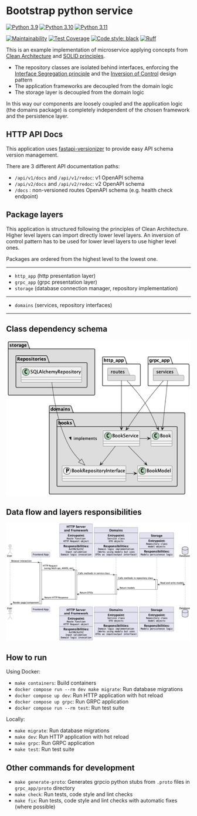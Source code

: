 # Bootstrap python service
[![Python 3.9](https://github.com/febus982/bootstrap-python-fastapi/actions/workflows/python-3.9.yml/badge.svg?event=push)](https://github.com/febus982/bootstrap-python-fastapi/actions/workflows/python-3.9.yml)
[![Python 3.10](https://github.com/febus982/bootstrap-python-fastapi/actions/workflows/python-3.10.yml/badge.svg?event=push)](https://github.com/febus982/bootstrap-python-fastapi/actions/workflows/python-3.10.yml)
[![Python 3.11](https://github.com/febus982/bootstrap-python-fastapi/actions/workflows/python-3.11.yml/badge.svg?event=push)](https://github.com/febus982/bootstrap-python-fastapi/actions/workflows/python-3.11.yml)

[![Maintainability](https://api.codeclimate.com/v1/badges/a2ab183e64778e21ae14/maintainability)](https://codeclimate.com/github/febus982/bootstrap-python-fastapi/maintainability)
[![Test Coverage](https://api.codeclimate.com/v1/badges/a2ab183e64778e21ae14/test_coverage)](https://codeclimate.com/github/febus982/bootstrap-python-fastapi/test_coverage)
[![Code style: black](https://img.shields.io/badge/code%20style-black-000000.svg)](https://github.com/psf/black)
[![Ruff](https://img.shields.io/endpoint?url=https://raw.githubusercontent.com/charliermarsh/ruff/main/assets/badge/v1.json)](https://github.com/charliermarsh/ruff)

This is an example implementation of microservice applying
concepts from [Clean Architecture](https://blog.cleancoder.com/uncle-bob/2012/08/13/the-clean-architecture.html)
and [SOLID principles](https://en.wikipedia.org/wiki/SOLID).

* The repository classes are isolated behind interfaces, enforcing the [Interface Segregation principle](https://en.wikipedia.org/wiki/Interface_segregation_principle) 
  and the [Inversion of Control](https://en.wikipedia.org/wiki/Inversion_of_control) design pattern
* The application frameworks are decoupled from the domain logic
* The storage layer is decoupled from the domain logic

In this way our components are loosely coupled and the application logic
(the domains package) is completely independent of the chosen framework
and the persistence layer.

## HTTP API Docs

This application uses [fastapi-versionizer](https://github.com/alexschimpf/fastapi-versionizer)
to provide easy API schema version management.

There are 3 different API documentation paths:

* `/api/v1/docs` and `/api/v1/redoc`: v1 OpenAPI schema
* `/api/v2/docs` and `/api/v2/redoc`: v2 OpenAPI schema
* `/docs` : non-versioned routes OpenAPI schema (e.g. health check endpoint)

## Package layers

This application is structured following the principles of Clean Architecture.
Higher level layers can import directly lower level layers. An inversion of control
pattern has to be used for lower level layers to use higher level ones.

Packages are ordered from the highest level to the lowest one.

------

* `http_app` (http presentation layer)
* `grpc_app` (grpc presentation layer)
* `storage` (database connection manager, repository implementation)

------

* `domains` (services, repository interfaces)

------

## Class dependency schema

![](architecture.png)

## Data flow and layers responsibilities

![](flow.png)

## How to run

Using Docker:

* `make containers`: Build containers
* `docker compose run --rm dev make migrate`: Run database migrations
* `docker compose up dev`: Run HTTP application with hot reload
* `docker compose up grpc`: Run GRPC application
* `docker compose run --rm test`: Run test suite

Locally:

* `make migrate`: Run database migrations
* `make dev`: Run HTTP application with hot reload
* `make grpc`: Run GRPC application
* `make test`: Run test suite

## Other commands for development

* `make generate-proto`: Generates grpcio python stubs from `.proto` files in `grpc_app/proto` directory
* `make check`: Run tests, code style and lint checks
* `make fix`: Run tests, code style and lint checks with automatic fixes (where possible)
